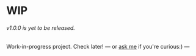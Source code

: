 # WIP


###### v1.0.0 is yet to be released.

Work-in-progress project. Check later! — or [ask me](https://t.me/pedromrtz) if you're curious:) —
